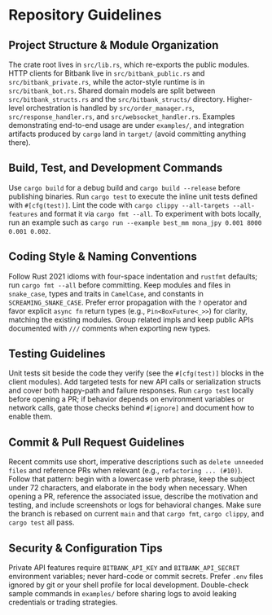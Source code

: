 # Repository Guidelines

## Project Structure & Module Organization
The crate root lives in `src/lib.rs`, which re-exports the public modules. HTTP clients for Bitbank live in `src/bitbank_public.rs` and `src/bitbank_private.rs`, while the actor-style runtime is in `src/bitbank_bot.rs`. Shared domain models are split between `src/bitbank_structs.rs` and the `src/bitbank_structs/` directory. Higher-level orchestration is handled by `src/order_manager.rs`, `src/response_handler.rs`, and `src/websocket_handler.rs`. Examples demonstrating end-to-end usage are under `examples/`, and integration artifacts produced by `cargo` land in `target/` (avoid committing anything there).

## Build, Test, and Development Commands
Use `cargo build` for a debug build and `cargo build --release` before publishing binaries. Run `cargo test` to execute the inline unit tests defined with `#[cfg(test)]`. Lint the code with `cargo clippy --all-targets --all-features` and format it via `cargo fmt --all`. To experiment with bots locally, run an example such as `cargo run --example best_mm mona_jpy 0.001 8000 0.001 0.002`.

## Coding Style & Naming Conventions
Follow Rust 2021 idioms with four-space indentation and `rustfmt` defaults; run `cargo fmt --all` before committing. Keep modules and files in `snake_case`, types and traits in `CamelCase`, and constants in `SCREAMING_SNAKE_CASE`. Prefer error propagation with the `?` operator and favor explicit `async fn` return types (e.g., `Pin<BoxFuture<_>>`) for clarity, matching the existing modules. Group related impls and keep public APIs documented with `///` comments when exporting new types.

## Testing Guidelines
Unit tests sit beside the code they verify (see the `#[cfg(test)]` blocks in the client modules). Add targeted tests for new API calls or serialization structs and cover both happy-path and failure responses. Run `cargo test` locally before opening a PR; if behavior depends on environment variables or network calls, gate those checks behind `#[ignore]` and document how to enable them.

## Commit & Pull Request Guidelines
Recent commits use short, imperative descriptions such as `delete unneeded files` and reference PRs when relevant (e.g., `refactoring ... (#10)`). Follow that pattern: begin with a lowercase verb phrase, keep the subject under 72 characters, and elaborate in the body when necessary. When opening a PR, reference the associated issue, describe the motivation and testing, and include screenshots or logs for behavioral changes. Make sure the branch is rebased on current `main` and that `cargo fmt`, `cargo clippy`, and `cargo test` all pass.

## Security & Configuration Tips
Private API features require `BITBANK_API_KEY` and `BITBANK_API_SECRET` environment variables; never hard-code or commit secrets. Prefer `.env` files ignored by git or your shell profile for local development. Double-check sample commands in `examples/` before sharing logs to avoid leaking credentials or trading strategies.
